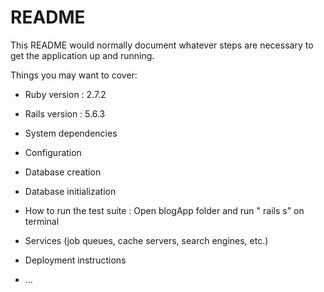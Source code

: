 # README

This README would normally document whatever steps are necessary to get the
application up and running.

Things you may want to cover:

* Ruby version : 2.7.2

* Rails version : 5.6.3

* System dependencies

* Configuration

* Database creation

* Database initialization

* How to run the test suite : Open blogApp folder and run " rails s" on terminal

* Services (job queues, cache servers, search engines, etc.)

* Deployment instructions

* ...

